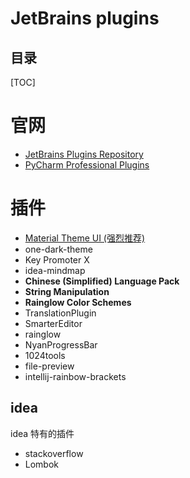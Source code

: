 # JetBrains plugins

## 目录

[TOC]

# 官网

- [JetBrains Plugins Repository](https://plugins.jetbrains.com/)
- [PyCharm Professional Plugins](https://plugins.jetbrains.com/pycharm)

# 插件

- [Material Theme UI (强烈推荐)](https://plugins.jetbrains.com/plugin/8006-material-theme-ui/versions)
- one-dark-theme
- Key Promoter X
- idea-mindmap
- **Chinese (Simplified) Language Pack**
- **String Manipulation**
- **Rainglow Color Schemes**
- TranslationPlugin
- SmarterEditor
- rainglow
- NyanProgressBar
- 1024tools
- file-preview
- intellij-rainbow-brackets

## idea

idea 特有的插件

- stackoverflow
- Lombok